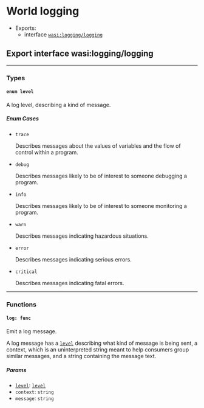 <h1><a name="logging">World logging</a></h1>
<ul>
<li>Exports:
<ul>
<li>interface <a href="#wasi:logging_logging"><code>wasi:logging/logging</code></a></li>
</ul>
</li>
</ul>
<h2><a name="wasi:logging_logging">Export interface wasi:logging/logging</a></h2>
<hr />
<h3>Types</h3>
<h4><a name="level"><code>enum level</code></a></h4>
<p>A log level, describing a kind of message.</p>
<h5>Enum Cases</h5>
<ul>
<li>
<p><a name="level.trace"><code>trace</code></a></p>
<p>Describes messages about the values of variables and the flow of
control within a program.
</li>
<li>
<p><a name="level.debug"><code>debug</code></a></p>
<p>Describes messages likely to be of interest to someone debugging a
program.
</li>
<li>
<p><a name="level.info"><code>info</code></a></p>
<p>Describes messages likely to be of interest to someone monitoring a
program.
</li>
<li>
<p><a name="level.warn"><code>warn</code></a></p>
<p>Describes messages indicating hazardous situations.
</li>
<li>
<p><a name="level.error"><code>error</code></a></p>
<p>Describes messages indicating serious errors.
</li>
<li>
<p><a name="level.critical"><code>critical</code></a></p>
<p>Describes messages indicating fatal errors.
</li>
</ul>
<hr />
<h3>Functions</h3>
<h4><a name="log"><code>log: func</code></a></h4>
<p>Emit a log message.</p>
<p>A log message has a <a href="#level"><code>level</code></a> describing what kind of message is being
sent, a context, which is an uninterpreted string meant to help
consumers group similar messages, and a string containing the message
text.</p>
<h5>Params</h5>
<ul>
<li><a name="log.level"><a href="#level"><code>level</code></a></a>: <a href="#level"><a href="#level"><code>level</code></a></a></li>
<li><a name="log.context"><code>context</code></a>: <code>string</code></li>
<li><a name="log.message"><code>message</code></a>: <code>string</code></li>
</ul>
